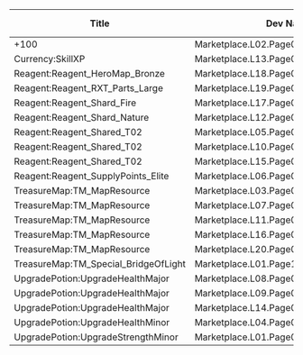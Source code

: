 | Title | Dev Name | Item Granted | Quantity | Currency | Currency Sub Type | Price |
| ----- | -------- | ------------ | -------- | -------- | ----------------- | ----- |
| +100  | Marketplace.L02.Page01.XP.01 | Currency:HeroXp_Basic | 100000 | GameItem | Currency:Gold | 200 |
| Currency:SkillXP | Marketplace.L13.Page01.MapsMisc.03 | Currency:SkillXP | 2 | GameItem | Currency:Gold | 10000 |
| Reagent:Reagent_HeroMap_Bronze | Marketplace.L18.Page01.Hero.01 | Reagent:Reagent_HeroMap_Bronze | 1 | GameItem | Currency:Gold | 300000 |
| Reagent:Reagent_RXT_Parts_Large | Marketplace.L19.Page01.Misc.05 | Reagent:Reagent_RXT_Parts_Large | 1 | GameItem | Currency:Gold | 10000000 |
| Reagent:Reagent_Shard_Fire | Marketplace.L17.Page01.Shard.02 | Reagent:Reagent_Shard_Fire | 1 | MtxCurrency |  | 200 |
| Reagent:Reagent_Shard_Nature | Marketplace.L12.Page01.Reagent.09 | Reagent:Reagent_Shard_Nature | 2 | MtxCurrency |  | 200 |
| Reagent:Reagent_Shared_T02 | Marketplace.L05.Page01.PowerSource.01 | Reagent:Reagent_Shared_T02 | 10 | GameItem | Currency:Gold | 2500 |
| Reagent:Reagent_Shared_T02 | Marketplace.L10.Page01.PowerSource.04 | Reagent:Reagent_Shared_T02 | 15 | GameItem | Currency:Gold | 2500 |
| Reagent:Reagent_Shared_T02 | Marketplace.L15.Page01.PowerSource.07 | Reagent:Reagent_Shared_T02 | 20 | GameItem | Currency:Gold | 2500 |
| Reagent:Reagent_SupplyPoints_Elite | Marketplace.L06.Page01.Token.07 | Reagent:Reagent_SupplyPoints_Elite | 2 | GameItem | Currency:Gold | 100000 |
| TreasureMap:TM_MapResource | Marketplace.L03.Page01.MapFragments.01 | TreasureMap:TM_MapResource | 3 | GameItem | Currency:Gold | 20000 |
| TreasureMap:TM_MapResource | Marketplace.L07.Page01.MapFragments.05 | TreasureMap:TM_MapResource | 7 | MtxCurrency |  | 10 |
| TreasureMap:TM_MapResource | Marketplace.L11.Page01.TreasureMap.01 | TreasureMap:TM_MapResource | 7 | GameItem | Currency:Gold | 20000 |
| TreasureMap:TM_MapResource | Marketplace.L16.Page01.TreasureMap.04 | TreasureMap:TM_MapResource | 10 | GameItem | Currency:Gold | 20000 |
| TreasureMap:TM_MapResource | Marketplace.L20.Page01.Free.57 | TreasureMap:TM_MapResource | 3 | GameItem | Currency:Gold | 0 |
| TreasureMap:TM_Special_BridgeOfLight | Marketplace.L01.Page1.VIP5.FreeBonus.06 | TreasureMap:TM_Special_BridgeOfLight | 1 | GameItem | Currency:Gold | 0 |
| UpgradePotion:UpgradeHealthMajor | Marketplace.L08.Page01.Free.22 | UpgradePotion:UpgradeHealthMajor | 3 | GameItem | Currency:Gold | 0 |
| UpgradePotion:UpgradeHealthMajor | Marketplace.L09.Page01.MajorElixir.02 | UpgradePotion:UpgradeHealthMajor | 8 | GameItem | Currency:Gold | 50000 |
| UpgradePotion:UpgradeHealthMajor | Marketplace.L14.Page01.ElixirAll.01 | UpgradePotion:UpgradeHealthMajor | 3 | GameItem | Currency:Gold | 50000 |
| UpgradePotion:UpgradeHealthMinor | Marketplace.L04.Page01.MinorElixir.01 | UpgradePotion:UpgradeHealthMinor | 4 | GameItem | Currency:Gold | 4000 |
| UpgradePotion:UpgradeStrengthMinor | Marketplace.L01.Page01.Free.04 | UpgradePotion:UpgradeStrengthMinor | 10 | GameItem | Currency:Gold | 0 |
